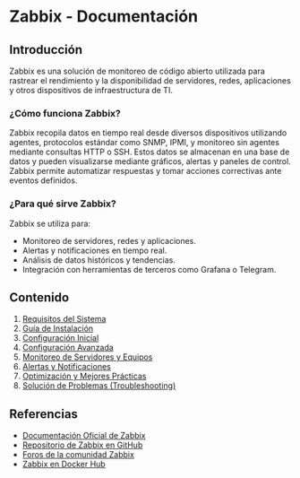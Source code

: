 # Zabbix - Documentación

## Introducción
Zabbix es una solución de monitoreo de código abierto utilizada para rastrear el rendimiento y la disponibilidad de servidores, redes, aplicaciones y otros dispositivos de infraestructura de TI. 

### ¿Cómo funciona Zabbix?
Zabbix recopila datos en tiempo real desde diversos dispositivos utilizando agentes, protocolos estándar como SNMP, IPMI, y monitoreo sin agentes mediante consultas HTTP o SSH. Estos datos se almacenan en una base de datos y pueden visualizarse mediante gráficos, alertas y paneles de control. Zabbix permite automatizar respuestas y tomar acciones correctivas ante eventos definidos.

### ¿Para qué sirve Zabbix?
Zabbix se utiliza para:
- Monitoreo de servidores, redes y aplicaciones.
- Alertas y notificaciones en tiempo real.
- Análisis de datos históricos y tendencias.
- Integración con herramientas de terceros como Grafana o Telegram.

## Contenido

1. [Requisitos del Sistema](./docs/requisitos.md)
2. [Guía de Instalación](./docs/instalacion.md)
3. [Configuración Inicial](./docs/configuracion-inicial.md)
4. [Configuración Avanzada](./docs/configuracion-avanzada.md)
5. [Monitoreo de Servidores y Equipos](./docs/monitoreo.md)
6. [Alertas y Notificaciones](./docs/alertas.md)
7. [Optimización y Mejores Prácticas](./docs/optimizacion.md)
8. [Solución de Problemas (Troubleshooting)](./docs/troubleshooting.md)

## Referencias
- [Documentación Oficial de Zabbix](https://www.zabbix.com/documentation/current/)
- [Repositorio de Zabbix en GitHub](https://github.com/zabbix/zabbix)
- [Foros de la comunidad Zabbix](https://www.zabbix.com/forum)
- [Zabbix en Docker Hub](https://hub.docker.com/u/zabbix/)

